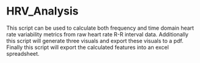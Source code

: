 # HRV_Analysis
This script can be used to calculate both frequency and time domain heart rate variability metrics from raw heart rate R-R interval data. Additionally this script will generate three visuals and export these visuals to a pdf. Finally this script will export the calculated features into an excel spreadsheet. 
